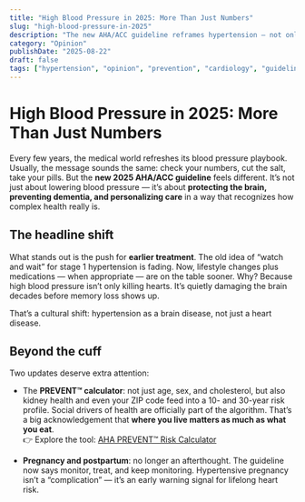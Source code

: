 ```yaml
---
title: "High Blood Pressure in 2025: More Than Just Numbers"
slug: "high-blood-pressure-in-2025"
description: "The new AHA/ACC guideline reframes hypertension — not only as a heart risk, but as a lifelong brain and pregnancy health issue that demands earlier, more personalized treatment."
category: "Opinion"
publishDate: "2025-08-22"
draft: false
tags: ["hypertension", "opinion", "prevention", "cardiology", "guidelines", "dementia"]
---
```


# High Blood Pressure in 2025: More Than Just Numbers  

Every few years, the medical world refreshes its blood pressure playbook. Usually, the message sounds the same: check your numbers, cut the salt, take your pills. But the **new 2025 AHA/ACC guideline** feels different. It’s not just about lowering blood pressure — it’s about **protecting the brain, preventing dementia, and personalizing care** in a way that recognizes how complex health really is.  

## The headline shift  

What stands out is the push for **earlier treatment**. The old idea of “watch and wait” for stage 1 hypertension is fading. Now, lifestyle changes plus medications — when appropriate — are on the table sooner. Why? Because high blood pressure isn’t only killing hearts. It’s quietly damaging the brain decades before memory loss shows up.  

That’s a cultural shift: hypertension as a brain disease, not just a heart disease.  

## Beyond the cuff  

Two updates deserve extra attention:  

- The **PREVENT™ calculator**: not just age, sex, and cholesterol, but also kidney health and even your ZIP code feed into a 10- and 30-year risk profile. Social drivers of health are officially part of the algorithm. That’s a big acknowledgement that **where you live matters as much as what you eat**.  
  👉 Explore the tool: [AHA PREVENT™ Risk Calculator](https://professional.heart.org/en/guidelines-and-statements/prevent-risk-calculator/prevent-calculator?utm_source=chatgpt.com)  

- **Pregnancy and postpartum**: no longer an afterthought. The guideline now says monitor, treat, and keep monitoring. Hypertensive pregnancy isn’t a “complication” — it’s an early warning signal for lifelong heart risk.  
